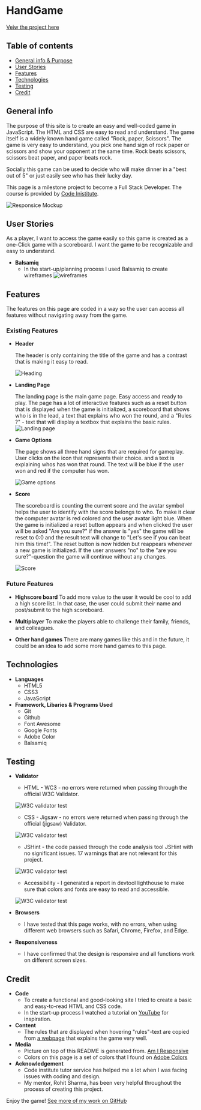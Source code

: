 # HandGame

[Veiw the project here](https://linushf.github.io/HandGame/)

## Table of contents
* [General info & Purpose](#general-info)
* [User Stories](#user-stories)
* [Features](#features)
* [Technologies](#technologies)
* [Testing](#testing)
* [Credit](#credit)


## General info

The purpose of this site is to create an easy and well-coded game in JavaScript. The HTML and CSS are easy to read and understand. The game itself is a widely known hand game called "Rock, paper, Scissors". The game is very easy to understand, you pick one hand sign of rock paper or scissors and show your opponent at the same time. Rock beats scissors, scissors beat paper, and paper beats rock.

Socially this game can be used to decide who will make dinner in a "best out of 5" or just easily see who has their lucky day. 

This page is a milestone project to become a Full Stack Developer. The course is provided by [Code Inistitute](https://codeinstitute.net/).

![Responsice Mockup](assets/images/amiresp.png "Resonsive mockup picture")

## User Stories

As a player, I want to access the game easily so this game is created as a one-Click game with a scoreboard. I want the game to be recognizable and easy to understand. 

- __Balsamiq__
    - In the start-up/planning process I used Balsamiq to create wireframes
![wireframes](assets/images/mywiref.png "Wireframes created in Balsamiq")

## Features
The features on this page are coded in a way so the user can access all features without navigating away from the game. 
### Existing Features

- __Header__

    The header is only containing the title of the game and has a contrast that is making it easy to read. 

    ![Heading](assets/images/heading.png "Header")
- __Landing Page__

    The landing page is the main game page. Easy access and ready to play. The page has a lot of interactive features such as a reset button that is displayed when the game is initialized, a scoreboard that shows who is in the lead, a text that explains who won the round, and a "Rules ?" - text that will display a textbox that explains the basic rules. 
    ![Landing page](assets/images/landing.png "Landing page")

- __Game Options__

    The page shows all three hand signs that are required for gameplay. User clicks on the icon that represents their choice. and a text is explaining whos has won that round. The text will be blue if the user won and red if the computer has won. 

    ![Game options](assets/images/choices.png "Print screen of the game options")

- __Score__

    The scoreboard is counting the current score and the avatar symbol helps the user to identify with the score belongs to who. To make it clear the computer avatar is red colored and the user avatar light blue. When the game is initialized a reset button appears and when clicked the user will be asked "Are you sure?" if the answer is "yes" the game will be reset to 0:0 and the result text will change to "Let's see if you can beat him this time!". The reset button is now hidden but reappears whenever a new game is initialized. If the user answers "no" to the "are you sure?"-question the game will continue without any changes. 

    ![Score](assets/images/score.png "Shows the current score")

### Future Features

- __Highscore board__
    To add more value to the user it would be cool to add a high score list. In that case, the user could submit their name and post/submit to the high scoreboard.

- __Multiplayer__
    To make the players able to challenge their family, friends, and colleagues. 

- __Other hand games__
    There are many games like this and in the future, it could be an idea to add some more hand games to this page.

## Technologies
- __Languages__
    - HTML5
    - CSS3
    - JavaScript
- __Framework, Libaries & Programs Used__
    - Git
    - Github
    - Font Awesome
    - Google Fonts
    - Adobe Color
    - Balsamiq

## Testing
- __Validator__
    - HTML - WC3 - no errors were returned when passing through the official W3C Validator.

    ![W3C validator test](assets/images/w3chtml.png "W3C HTML validator test")

    - CSS - Jigsaw - no errors were returned when passing through the official (jigsaw) Validator.

    ![W3C validator test](assets/images/w3ccss.png "W3C CSS validator test")

    - JSHint - the code passed through the code analysis tool JSHint with no significant issues. 17 warnings that are not relevant for this project.

    ![W3C validator test](assets/images/jshint.png "JSHint test")

    - Accessibility - I generated a report in devtool lighthouse to make sure that colors and fonts are easy to read and accessible.
    
    
    ![W3C validator test](assets/images/lighthouse.png "Lighthouse test")

- __Browsers__
    - I have tested that this page works, with no errors, when using different web browsers such as Safari, Chrome, Firefox, and Edge. 
- __Responsiveness__ 
    - I have confirmed that the design is responsive and all functions work on different screen sizes. 

## Credit
- __Code__
    - To create a functional and good-looking site I tried to create a basic and easy-to-read HTML and CSS code.
    - In the start-up process I watched a tutorial on [YouTube](https://www.youtube.com/watch?v=jaVNP3nIAv0 "YouTube Video") for inspiration. 
- __Content__
    - The rules that are displayed when hovering "rules"-text are copied from [a webpage](https://www.thegamegal.com/2016/02/18/rock-paper-scissors-instructions/ "Rules instruction") that explains the game very well.
- __Media__
    - Picture on top of this README is generated from. [Am I Responsive](http://ami.responsivedesign.is/)
    - Colors on this page is a set of colors that I found on [Adobe Colors](https://color.adobe.com/ "Adobe Colors") 
- __Acknowledgement__
    - Code institute tutor service has helped me a lot when I was facing issues with coding and design.
    - My mentor, Rohit Sharma, has been very helpful throughout the process of creating this project. 

Enjoy the game!
[See more of my work on GitHub](https://www.github.com/linushf)
